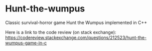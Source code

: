 # Hunt-the-wumpus
Classic survival-horror game Hunt the Wumpus implemented in C++ 

Here is a link to the code review (on stack exchange):
https://codereview.stackexchange.com/questions/212523/hunt-the-wumpus-game-in-c
